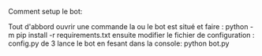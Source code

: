 Comment setup le bot:

Tout d'abbord ouvrir une commande la ou le bot est situé et faire : python -m pip install -r requirements.txt
ensuite modifier le fichier de configuration : config.py
de 3 lance le bot en fesant dans la console: python bot.py
